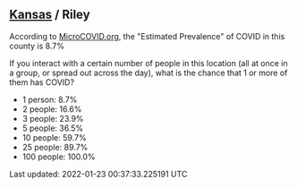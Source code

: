
## [Kansas](/united-states/kansas) / Riley

According to [MicroCOVID.org](http://microcovid.org),
the "Estimated Prevalence" of COVID in this county is 8.7%

If you interact with a certain number of people in this location
(all at once in a group, or spread out across the day), what is the chance that
1 or more of them has COVID?

- 1 person: 8.7%
- 2 people: 16.6%
- 3 people: 23.9%
- 5 people: 36.5%
- 10 people: 59.7%
- 25 people: 89.7%
- 100 people: 100.0%

Last updated: 2022-01-23 00:37:33.225191 UTC
